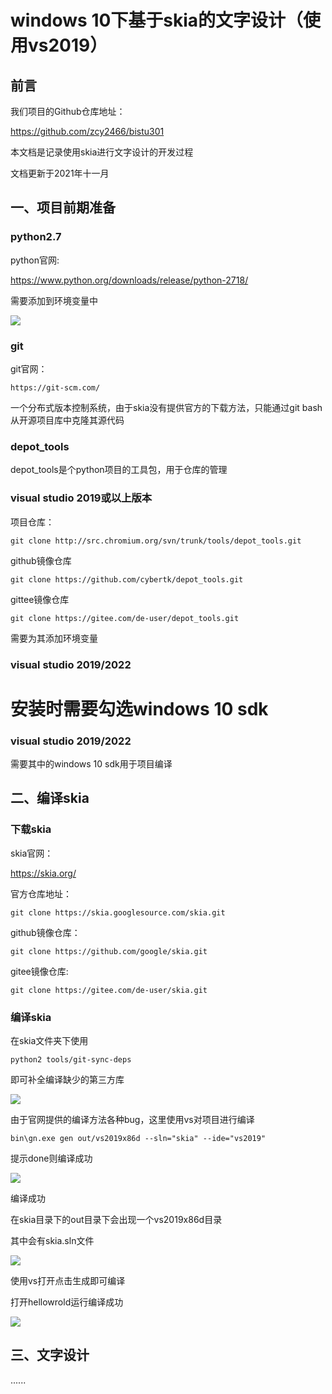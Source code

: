 



# windows 10下基于skia的文字设计（使用vs2019）



## 前言

我们项目的Github仓库地址：

https://github.com/zcy2466/bistu301

本文档是记录使用skia进行文字设计的开发过程

文档更新于2021年十一月

## 一、项目前期准备

### python2.7


python官网:

https://www.python.org/downloads/release/python-2718/ 

需要添加到环境变量中

![](https://github.com/zcy2466/bistu301/blob/main/image/python.jpg)

### git

git官网：

```
https://git-scm.com/
```

一个分布式版本控制系统，由于skia没有提供官方的下载方法，只能通过git bash从开源项目库中克隆其源代码

### depot_tools

depot_tools是个python项目的工具包，用于仓库的管理

### visual studio 2019或以上版本
项目仓库：
```
git clone http://src.chromium.org/svn/trunk/tools/depot_tools.git
```

github镜像仓库

```
git clone https://github.com/cybertk/depot_tools.git
```

gittee镜像仓库

```
git clone https://gitee.com/de-user/depot_tools.git
```

需要为其添加环境变量

### visual studio 2019/2022
安装时需要勾选windows 10 sdk
=======
### visual studio 2019/2022

需要其中的windows 10 sdk用于项目编译

## 二、编译skia

### 下载skia

skia官网：

https://skia.org/

官方仓库地址：

```
git clone https://skia.googlesource.com/skia.git
```

github镜像仓库：

```
git clone https://github.com/google/skia.git
```

gitee镜像仓库:

```
git clone https://gitee.com/de-user/skia.git
```

### 编译skia

在skia文件夹下使用

```
python2 tools/git-sync-deps
```

即可补全编译缺少的第三方库

![](https://github.com/zcy2466/bistu301/blob/main/image/python%E7%BC%96%E8%AF%91.jpg.png)

由于官网提供的编译方法各种bug，这里使用vs对项目进行编译

```
bin\gn.exe gen out/vs2019x86d --sln="skia" --ide="vs2019"
```

提示done则编译成功

![](https://github.com/zcy2466/bistu301/blob/main/image/vs%E6%8C%87%E4%BB%A4.png)

编译成功

在skia目录下的out目录下会出现一个vs2019x86d目录

其中会有skia.sln文件

![](https://github.com/zcy2466/bistu301/blob/main/image/sln.png)

使用vs打开点击生成即可编译

打开hellowrold运行编译成功

![](https://github.com/zcy2466/bistu301/blob/main/image/hellowrold.png)

## 三、文字设计

......

